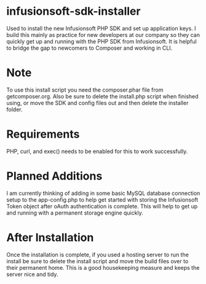 # infusionsoft-sdk-installer
Used to install the new Infusionsoft PHP SDK and set up application keys. I build this mainly as practice for new developers at our company so they can quickly get up and running with the PHP SDK from Infusionsoft. It is helpful to bridge the gap to newcomers to Composer and working in CLI.

# Note
To use this install script you need the composer.phar file from getcomposer.org. Also be sure to delete the install.php script when finished using, or move the SDK and config files out and then delete the installer folder.

# Requirements

PHP, curl, and exec() needs to be enabled for this to work successfully.

# Planned Additions

I am currently thinking of adding in some basic MySQL database connection setup to the app-config.php to help get started with storing the Infusionsoft Token object after oAuth authentication is complete. This will help to get up and running with a permanent storage engine quickly.

# After Installation

Once the installation is complete, if you used a hosting server to run the install be sure to delete the install script and move the build files over to their permanent home. This is a good housekeeping measure and keeps the server nice and tidy.
